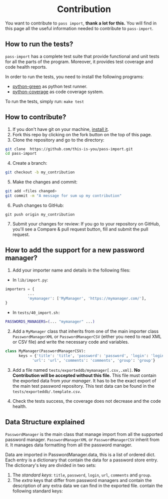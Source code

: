 <h1 align="center">Contribution</h1>

You want to contribute to `pass import`, **thank a lot for this.** You will find
in this page all the useful information needed to contribute to `pass-import`.

## How to run the tests?

`pass-import` has a complete test suite that provide functional and unit tests
for all the parts of the program. Moreover, it provides test coverage and code
health reports.

In order to run the tests, you need to install the following programs:
* [python-green][pgreen] as python test runner.
* [python-coverage][pcoverage] as code coverage system.

To run the tests, simply run: `make test`


## How to contribute?

1. If you don't have git on your machine, [install it][git].
2. Fork this repo by clicking on the fork button on the top of this page.
3. Clone the repository and go to the directory:
```sh
git clone  https://github.com/this-is-you/pass-import.git
cd pass-import
```
4. Create a branch:
```sh
git checkout -b my_contribution
```
5. Make the changes and commit:
```sh
git add <files changed>
git commit -m "A message for sum up my contribution"
```
6. Push changes to GitHub:
```
git push origin my_contribution
```
7. Submit your changes for review: If you go to your repository on GitHub,
you'll see a Compare & pull request button, fill and submit the pull request.


## How to add the support for a new password manager?

1. Add your importer name and details in the following files:
  * In `lib/import.py`:
```python
importers = {
          ...
          'mymanager': ['MyManager', 'https://mymanager.com/'],
}
```

  * In `tests/40_import.sh:`
```sh
PASSWORDS_MANAGERS=(... "mymanager" ...)
```

2. Add a `MyManager` class that inherits from one of the main importer class
`PasswordManagerXML` or `PasswordManagerCSV` (either you need to read XML or CSV
file) and write the necessary code and variables.
```python
class MyManager(PasswordManagerCSV):
      keys = {'title': 'title', 'password': 'password', 'login': 'login',
            'url': 'url', 'comments': 'comments', 'group': 'group'}
```

3. Add a file named `tests/exporteddb/mymanager[.csv,.xml]`. **No Contribution
will be accepted without this file.** This file must contain the exported data
from *your manager*. It has to be the exact export of the main test password
repository. This test data can be found in the `tests/exporteddb/.template.csv`.

4. Check the tests success, the coverage does not decrease and the code health.


## Data Structure explained

`PasswordManager` is the main class that manage import from all the supported
password manager. `PasswordManagerXML` or `PasswordManagerCSV` inherit from it.
It manages data formatting from all the password manager.

Data are imported in PasswordManager.data, this is a list of ordered dict. Each
entry is a dictionary that contain the data for a password store entry. The
dictionary's key are divided in two sets:
1. The *standard keys*: `title`, `password`, `login`, `url`, `comments` and
`group`.
2. The *extra* keys that differ from password managers and contain the
description of any extra data we can find in the exported file.
contain the following standard keys:


[mt]: https://en.wikipedia.org/wiki/Mutation_testing
[pgreen]: https://github.com/CleanCut/green
[pcoverage]: http://nedbatchelder.com/code/coverage/
[git]: https://help.github.com/articles/set-up-git/
